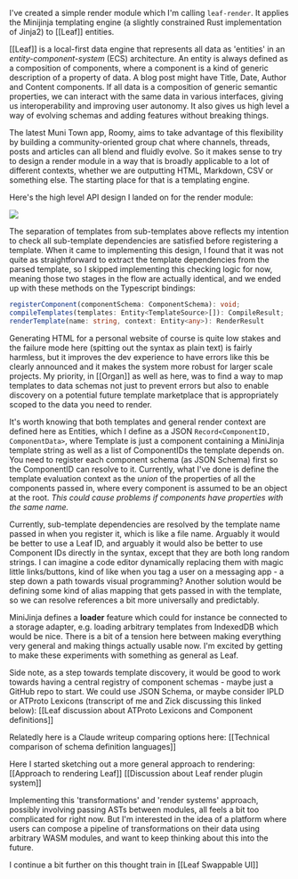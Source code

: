 I've created a simple render module which I'm calling `leaf-render`. It applies the Minijinja templating engine (a slightly constrained Rust implementation of Jinja2) to [[Leaf]] entities. 

[[Leaf]] is a local-first data engine that represents all data as 'entities' in an *entity-component-system* (ECS) architecture. An entity is always defined as a composition of components, where a component is a kind of generic description of a property of data. A blog post might have Title, Date, Author and Content components. If all data is a composition of generic semantic properties, we can interact with the same data in various interfaces, giving us interoperability and improving user autonomy. It also gives us high level a way of evolving schemas and adding features without breaking things. 

The latest Muni Town app, Roomy, aims to take advantage of this flexibility by building a community-oriented group chat where channels, threads, posts and articles can all blend and fluidly evolve. So it makes sense to try to design a render module in a way that is broadly applicable to a lot of different contexts, whether we are outputting HTML, Markdown, CSV or something else. The starting place for that is a templating engine.

Here's the high level API design I landed on for the render module:

![](../../../../meri-public/garden/208ad7349061386a253a7a267f717364.jpg)

The separation of templates from sub-templates above reflects my intention to check all sub-template dependencies are satisfied before registering a template. When it came to implementing this design, I found that it was not quite as straightforward to extract the template dependencies from the parsed template, so I skipped implementing this checking logic for now, meaning those two stages in the flow are actually identical, and we ended up with these methods on the Typescript bindings:

```ts
registerComponent(componentSchema: ComponentSchema): void;
compileTemplates(templates: Entity<TemplateSource>[]): CompileResult;
renderTemplate(name: string, context: Entity<any>): RenderResult
```

Generating HTML for a personal website of course is quite low stakes and the failure mode here (spitting out the syntax as plain text) is fairly harmless, but it improves the dev experience to have errors like this be clearly announced and it makes the system more robust for larger scale projects. My priority, in [[Organ]] as well as here, was to find a way to map templates to data schemas not just to prevent errors but also to enable discovery on a potential future template marketplace that is appropriately scoped to the data you need to render.

It's worth knowing that both templates and general render context are defined here as Entities, which I define as a JSON `Record<ComponentID, ComponentData>`, where Template is just a component containing a MiniJinja template string as well as a list of ComponentIDs the template depends on. You need to register each component schema (as JSON Schema) first so the ComponentID can resolve to it. Currently, what I've done is define the template evaluation context as the *union* of the properties of all the components passed in, where every component is assumed to be an object at the root. *This could cause problems if components have properties with the same name.*

Currently, sub-template dependencies are resolved by the template name passed in when you register it, which is like a file name. Arguably it would be better to use a Leaf ID, and arguably it would also be better to use Component IDs directly in the syntax, except that they are both long random strings. I can imagine a code editor dynamically replacing them with magic little links/buttons, kind of like when you tag a user on a messaging app - a step down a path towards visual programming? Another solution would be defining some kind of alias mapping that gets passed in with the template, so we can resolve references a bit more universally and predictably.

MiniJinja defines a **loader** feature which could for instance be connected to a storage adapter, e.g. loading arbitrary templates from IndexedDB which would be nice. There is a bit of a tension here between making everything very general and making things actually usable now. I'm excited by getting to make these experiments with something as general as Leaf.

Side note, as a step towards template discovery, it would be good to work towards having a central registry of component schemas - maybe just a GitHub repo to start. We could use JSON Schema, or maybe consider IPLD or ATProto Lexicons (transcript of me and Zick discussing this linked below):
[[Leaf discussion about ATProto Lexicons and Component definitions]]

Relatedly here is a Claude writeup comparing options here:
[[Technical comparison of schema definition languages]]

Here I started sketching out a more general approach to rendering:
[[Approach to rendering Leaf]]
[[Discussion about Leaf render plugin system]]

Implementing this 'transformations' and 'render systems' approach, possibly involving passing ASTs between modules, all feels a bit too complicated for right now. But I'm interested in the idea of a platform where users can compose a pipeline of transformations on their data using arbitrary WASM modules, and want to keep thinking about this into the future.

I continue a bit further on this thought train in [[Leaf Swappable UI]]